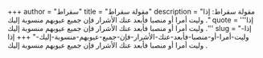 +++
author = "سقراط"
title = "مقولة سقراط"
description = "مقولة سقراط: إذا وليت أمرا أو منصبا فأبعد عنك الأشرار فإن جميع عيوبهم منسوبة إليك ."
quote = '''إذا وليت أمرا أو منصبا فأبعد عنك الأشرار فإن جميع عيوبهم منسوبة إليك .''' 
slug = "إذا-وليت-أمرا-أو-منصبا-فأبعد-عنك-الأشرار-فإن-جميع-عيوبهم-منسوبة-إليك-"
+++
إذا وليت أمرا أو منصبا فأبعد عنك الأشرار فإن جميع عيوبهم منسوبة إليك .
